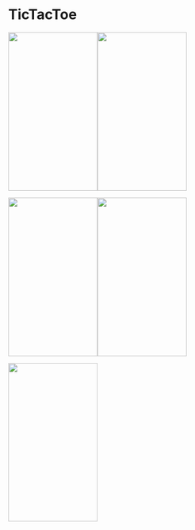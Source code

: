 # TicTacToe

<img src="https://user-images.githubusercontent.com/23579955/36967367-86859038-2085-11e8-95af-cab4f5cb3611.png" data-canonical-src="https://user-images.githubusercontent.com/23579955/36967367-86859038-2085-11e8-95af-cab4f5cb3611.png" width="180" height="320" /><img src="https://user-images.githubusercontent.com/23579955/36967954-1d3fe11c-2087-11e8-921a-7e6f3c446dad.png" data-canonical-src="https://user-images.githubusercontent.com/23579955/36967954-1d3fe11c-2087-11e8-921a-7e6f3c446dad.png" width="180" height="320" />

<img src="https://user-images.githubusercontent.com/23579955/36968164-b4e8df8c-2087-11e8-8eb0-12711204ab46.png" data-canonical-src="https://user-images.githubusercontent.com/23579955/36968164-b4e8df8c-2087-11e8-8eb0-12711204ab46.png" width="180" height="320" /><img src="https://user-images.githubusercontent.com/23579955/36967953-1d0ba99c-2087-11e8-89b5-97fe141c3d79.png" data-canonical-src="https://user-images.githubusercontent.com/23579955/36967953-1d0ba99c-2087-11e8-89b5-97fe141c3d79.png" width="180" height="320" />


<img src="https://user-images.githubusercontent.com/23579955/36967955-1d6fc4cc-2087-11e8-840a-8ee203567b81.png" data-canonical-src="https://user-images.githubusercontent.com/23579955/36967955-1d6fc4cc-2087-11e8-840a-8ee203567b81.png" width="180" height="320" />
